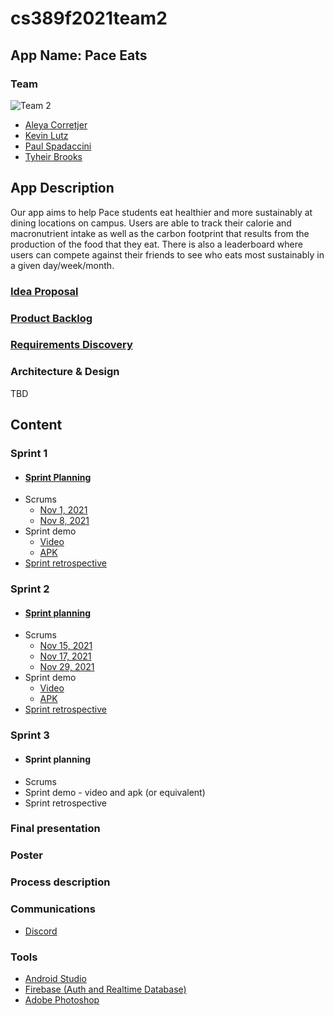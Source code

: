 # cs389f2021team2

## App Name: Pace Eats

### Team
![Team 2](https://i.imgur.com/PTwLfdp.jpg)
* [Aleya Corretjer](https://github.com/aleyacorretjer)
* [Kevin Lutz](https://github.com/kevinrlutz)
* [Paul Spadaccini](https://github.com/spadpaul)
* [Tyheir Brooks](https://github.com/tydolla00)

## App Description
Our app aims to help Pace students eat healthier and more sustainably at dining locations on campus. Users are able to track their calorie and macronutrient intake as well as the carbon footprint that results from the production of the food that they eat. There is also a leaderboard where users can compete against their friends to see who eats most sustainably in a given day/week/month. 

### [Idea Proposal](https://docs.google.com/document/d/1Njk3AQPWHmfTjU64ocGTOqFZbfn33G_1rbS3lhi4GrI/edit?usp=sharing)

### [Product Backlog](https://docs.google.com/spreadsheets/d/1xys8Q9vTms0ymemaeHigXtiNj50Fye2CS_pDN9jDKE8/edit?usp=sharing)

### [Requirements Discovery](https://docs.google.com/document/d/1H2gV3pT0FhwKisbwO1dr6O6lk8LqBJ8cQXM1Yb-cCQ8/edit)

### Architecture & Design

TBD

## Content

### Sprint 1

* #### [Sprint Planning](https://docs.google.com/document/d/1bGZcldw_fC9IpL9RUVFGVvyxIJg6JUpMSNXXyxbBCPc/edit?usp=sharing)
* Scrums
  * [Nov 1, 2021](https://docs.google.com/document/d/1Qeeaoo-3AMWoAiQrnq5hZ29AirxGT4IA6395tE64XvE/edit?usp=sharing)
  * [Nov 8, 2021](https://docs.google.com/document/d/1ZL1dlDNSMyLN-3UvpFKwLkurUvt0zmD8twtPKvVkYS4/edit?usp=sharing)
* Sprint demo 
  * [Video](https://www.youtube.com/watch?v=Ij3Oyv0vBH0)
  * [APK](https://drive.google.com/file/d/1lFRV5ViegmFbap0bEa55Bv_wLqBarY6F/view)
* [Sprint retrospective](https://docs.google.com/document/d/142mYbAqPl0fzjE79bRWL51WiHkhe83kWGKT8lKIepbE/edit?usp=sharing)

### Sprint 2

* #### [Sprint planning](https://docs.google.com/document/d/1VhrAuInE1DBKFAjgVIFkDZEWcBj4KA3S-TxUZUjHjrA/edit?usp=sharing)
* Scrums
  * [Nov 15, 2021](https://docs.google.com/document/d/1t4lcrfbpaktRF5HdAga5cg0kJj0wBNSbDI5cM_PGvR8/edit?usp=sharing)
  * [Nov 17, 2021](https://docs.google.com/document/d/1sL76sp4uw9vYupU_v0HLcCoHYIdl6XMB8PjQigE2EWA/edit?usp=sharing)
  * [Nov 29, 2021](https://docs.google.com/document/d/1VMD_q1b-NhB0kRoU_lhlrUW_ztsyOcNpAgkCxeg1zL0/edit?usp=sharing)
* Sprint demo 
  * [Video](https://youtu.be/Z-JPQ1oVMXc)
  * [APK](https://drive.google.com/file/d/1fpdCUEAVSowgHst6nl3GggGNAm6wg0Bh/view?usp=sharing)
* [Sprint retrospective](https://docs.google.com/document/d/1h04EWz7JvvzwnI92he86NhndQhy_FWVNYfY6PzIgR2o/edit?usp=sharing)

### Sprint 3 

* #### Sprint planning
* Scrums
* Sprint demo - video and apk (or equivalent)
* Sprint retrospective

### Final presentation

### Poster

### Process description

### Communications
* [Discord](https://discord.com/)

### Tools
* [Android Studio](https://developer.android.com/studio)
* [Firebase (Auth and Realtime Database)](https://firebase.google.com/)
* [Adobe Photoshop](https://www.adobe.com/products/photoshop.html)
